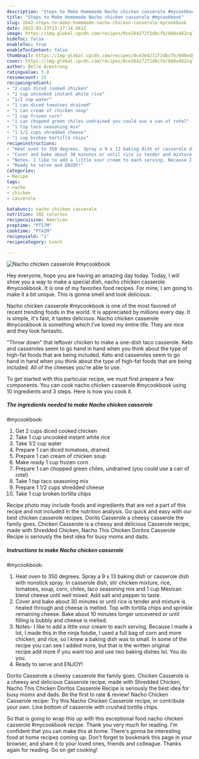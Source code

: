 ```yaml
---
description: "Steps to Make Homemade Nacho chicken casserole #mycookbook"
title: "Steps to Make Homemade Nacho chicken casserole #mycookbook"
slug: 1642-steps-to-make-homemade-nacho-chicken-casserole-mycookbook
date: 2022-03-23T13:37:14.561Z
image: https://img-global.cpcdn.com/recipes/0ce264272f2dbcfb/680x482cq70/nacho-chicken-casserole-mycookbook-recipe-main-photo.jpg
hideToc: false
enableToc: true
enableTocContent: false
thumbnail: https://img-global.cpcdn.com/recipes/0ce264272f2dbcfb/680x482cq70/nacho-chicken-casserole-mycookbook-recipe-main-photo.jpg
cover: https://img-global.cpcdn.com/recipes/0ce264272f2dbcfb/680x482cq70/nacho-chicken-casserole-mycookbook-recipe-main-photo.jpg
author: Belle Armstrong
ratingvalue: 3.8
reviewcount: 15
recipeingredient:
- "2 cups diced cooked chicken"
- "1 cup uncooked instant white rice"
- "1/2 cup water"
- "1 can diced tomatoes drained"
- "1 can cream of chicken soup"
- "1 cup frozen corn"
- "1 can chopped green chiles undrained you could use a can of rotel"
- "1 tsp taco seasoning mix"
- "1 1/2 cups shredded cheese"
- "1 cup broken tortilla chips"
recipeinstructions:
- "Heat oven to 350 degrees. Spray a 9 x 13 baking dish or casserole dish with nonstick spray. In casserole dish, stir chicken mixture, rice, tomatoes, soup, corn, chiles, taco seasoning mix and 1 cup Mexican blend cheese until well mixed. Add salt and pepper to taste."
- "Cover and bake about 30 minutes or until rice is tender and mixture is heated through and cheese is melted. Top with tortilla chips and sprinkle remaining cheese. Bake about 10 minutes longer uncovered or until filling is bubbly and cheese is melted."
- "Notes- I like to add a little sour cream to each serving. Because I made a lot, I made this in the ninja foodie, I used a full bag of corn and more chicken, and rice, so I knew a baking dish was to small. In some of the recipe you can see I added more, but that is the written original recipe.add more if you want too and use two baking dishes lol. You do you."
- "Ready to serve and ENJOY!"
categories:
- Recipe
tags:
- nacho
- chicken
- casserole

katakunci: nacho chicken casserole 
nutrition: 102 calories
recipecuisine: American
preptime: "PT17M"
cooktime: "PT42M"
recipeyield: "1"
recipecategory: Lunch

---
```



![Nacho chicken casserole
#mycookbook](https://img-global.cpcdn.com/recipes/0ce264272f2dbcfb/680x482cq70/nacho-chicken-casserole-mycookbook-recipe-main-photo.jpg)

Hey everyone, hope you are having an amazing day today. Today, I will show you a way to make a special dish, nacho chicken casserole
#mycookbook. It is one of my favorites food recipes. For mine, I am going to make it a bit unique. This is gonna smell and look delicious.

Nacho chicken casserole
#mycookbook is one of the most favored of recent trending foods in the world. It is appreciated by millions every day. It is simple, it's fast, it tastes delicious. Nacho chicken casserole
#mycookbook is something which I've loved my entire life. They are nice and they look fantastic.

&#34;Throw down&#34; that leftover chicken to make a one-dish taco casserole. Keto and casseroles seem to go hand in hand when you think about the type of high-fat foods that are being included. Keto and casseroles seem to go hand in hand when you think about the type of high-fat foods that are being included. All of the cheeses you&#39;re able to use.


To get started with this particular recipe, we must first prepare a few components. You can cook nacho chicken casserole
#mycookbook using 10 ingredients and 3 steps. Here is how you cook it.

<!--inarticleads1-->

##### The ingredients needed to make Nacho chicken casserole
#mycookbook:

1. Get 2 cups diced cooked chicken
1. Take 1 cup uncooked instant white rice
1. Take 1/2 cup water
1. Prepare 1 can diced tomatoes, drained
1. Prepare 1 can cream of chicken soup
1. Make ready 1 cup frozen corn
1. Prepare 1 can chopped green chiles, undrained (you could use a can of rotel)
1. Take 1 tsp taco seasoning mix
1. Prepare 1 1/2 cups shredded cheese
1. Take 1 cup broken tortilla chips


Recipe photo may include foods and ingredients that are not a part of this recipe and not included in the nutrition analysis. Go quick and easy with our best chicken casserole recipes. Dorito Casserole a cheesy casserole the family goes. Chicken Casserole is a cheesy and delicious Casserole recipe, made with Shredded Chicken, Nacho This Chicken Doritos Casserole Recipe is seriously the best idea for busy moms and dads. 

<!--inarticleads2-->

##### Instructions to make Nacho chicken casserole
#mycookbook:

1. Heat oven to 350 degrees. Spray a 9 x 13 baking dish or casserole dish with nonstick spray. In casserole dish, stir chicken mixture, rice, tomatoes, soup, corn, chiles, taco seasoning mix and 1 cup Mexican blend cheese until well mixed. Add salt and pepper to taste.
1. Cover and bake about 30 minutes or until rice is tender and mixture is heated through and cheese is melted. Top with tortilla chips and sprinkle remaining cheese. Bake about 10 minutes longer uncovered or until filling is bubbly and cheese is melted.
1. Notes- I like to add a little sour cream to each serving. Because I made a lot, I made this in the ninja foodie, I used a full bag of corn and more chicken, and rice, so I knew a baking dish was to small. In some of the recipe you can see I added more, but that is the written original recipe.add more if you want too and use two baking dishes lol. You do you.
1. Ready to serve and ENJOY!

Dorito Casserole a cheesy casserole the family goes. Chicken Casserole is a cheesy and delicious Casserole recipe, made with Shredded Chicken, Nacho This Chicken Doritos Casserole Recipe is seriously the best idea for busy moms and dads. Be the first to rate &amp; review! Nacho Chicken Casserole recipe: Try this Nacho Chicken Casserole recipe, or contribute your own. Line bottom of casserole with crushed tortilla chips. 

So that is going to wrap this up with this exceptional food nacho chicken casserole
#mycookbook recipe. Thank you very much for reading. I'm confident that you can make this at home. There's gonna be interesting food at home recipes coming up. Don't forget to bookmark this page in your browser, and share it to your loved ones, friends and colleague. Thanks again for reading. Go on get cooking!
